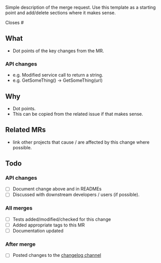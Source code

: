Simple description of the merge request. Use this template as a starting point and add/delete sections where it makes sense.

Closes #

## What

- Dot points of the key changes from the MR.

### API changes

- e.g. Modified service call to return a string.
- e.g. GetSomeThing() -> GetSomeThing(url)

## Why

- Dot points.
- This can be copied from the related issue if that makes sense.

## Related MRs

- link other projects that cause / are affected by this change where possible.

## Todo

### API changes
- [ ] Document change above and in READMEs 
- [ ] Discussed with downstream developers / users (if possible).

### All merges
- [ ] Tests added/modified/checked for this change
- [ ] Added appropriate tags to this MR
- [ ] Documentation updated

### After merge
- [ ] Posted changes to the [changelog channel](https://mattermost.web.boeing.com/brta-robotics/channels/changelog)
